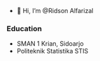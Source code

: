- 👋 Hi, I’m @Ridson Alfarizal

### Education
- SMAN 1 Krian, Sidoarjo
- Politeknik Statistika STIS

<!---
Alfrzlp/Alfrzlp is a ✨ special ✨ repository because its `README.md` (this file) appears on your GitHub profile.
You can click the Preview link to take a look at your changes.
--->
